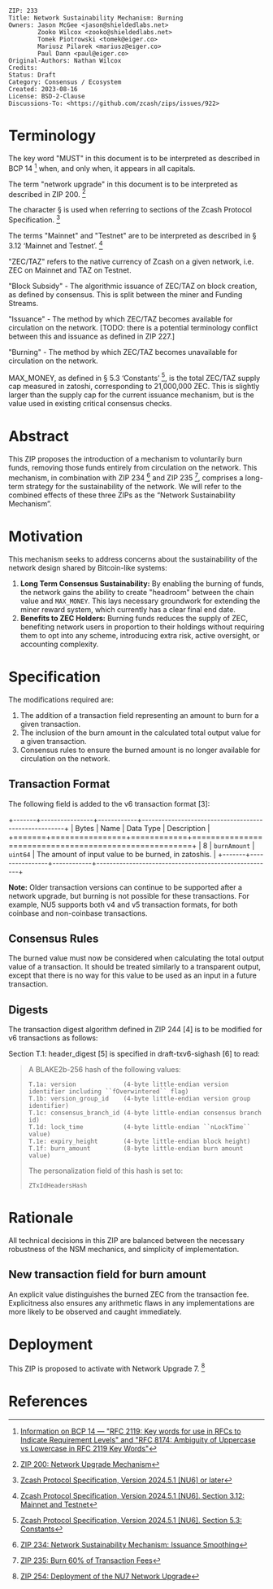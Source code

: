 ```
ZIP: 233
Title: Network Sustainability Mechanism: Burning
Owners: Jason McGee <jason@shieldedlabs.net>
        Zooko Wilcox <zooko@shieldedlabs.net>
        Tomek Piotrowski <tomek@eiger.co>
        Mariusz Pilarek <mariusz@eiger.co>
        Paul Dann <paul@eiger.co>
Original-Authors: Nathan Wilcox
Credits:
Status: Draft
Category: Consensus / Ecosystem
Created: 2023-08-16
License: BSD-2-Clause
Discussions-To: <https://github.com/zcash/zips/issues/922>
```


# Terminology

The key word "MUST" in this document is to be interpreted as described in
BCP 14 [^BCP14] when, and only when, it appears in all capitals.

The term "network upgrade" in this document is to be interpreted as described
in ZIP 200. [^zip-0200]

The character § is used when referring to sections of the Zcash Protocol
Specification. [^protocol]

The terms "Mainnet" and "Testnet" are to be interpreted as described in
§ 3.12 ‘Mainnet and Testnet’. [^protocol-networks]

"ZEC/TAZ" refers to the native currency of Zcash on a given network, i.e.
ZEC on Mainnet and TAZ on Testnet.

"Block Subsidy" - The algorithmic issuance of ZEC/TAZ on block creation, as
defined by consensus. This is split between the miner and Funding Streams.

"Issuance" - The method by which ZEC/TAZ becomes available for circulation
on the network. [TODO: there is a potential terminology conflict between
this and issuance as defined in ZIP 227.]

"Burning" - The method by which ZEC/TAZ becomes unavailable for circulation
on the network.

$\mathsf{MAX\_MONEY}$, as defined in § 5.3 ‘Constants’ [^protocol-constants],
is the total ZEC/TAZ supply cap measured in zatoshi, corresponding to
21,000,000 ZEC. This is slightly larger than the supply cap for the current
issuance mechanism, but is the value used in existing critical consensus
checks.


# Abstract

This ZIP proposes the introduction of a mechanism to voluntarily burn funds,
removing those funds entirely from circulation on the network. This mechanism,
in combination with ZIP 234 [^zip-0234] and ZIP 235 [^zip-0235], comprises a
long-term strategy for the sustainability of the network. We will refer to the
combined effects of these three ZIPs as the “Network Sustainability Mechanism”.


# Motivation

This mechanism seeks to address concerns about the sustainability of the network
design shared by Bitcoin-like systems:

1. **Long Term Consensus Sustainability:** By enabling the burning of funds, the
   network gains the ability to create "headroom" between the chain value and
   `MAX_MONEY`. This lays necessary groundwork for extending the miner reward
   system, which currently has a clear final end date.
2. **Benefits to ZEC Holders:** Burning funds reduces the supply of ZEC,
   benefiting network users in proportion to their holdings without requiring
   them to opt into any scheme, introducing extra risk, active oversight, or
   accounting complexity.


# Specification

The modifications required are:

1. The addition of a transaction field representing an amount to burn for a
   given transaction.
2. The inclusion of the burn amount in the calculated total output value for a
   given transaction.
3. Consensus rules to ensure the burned amount is no longer available for
   circulation on the network.

## Transaction Format

The following field is added to the v6 transaction format [3]:

+-------+----------------+------------+------------------------------------------------------+
| Bytes | Name           | Data Type  | Description                                          |
+=======+================+============+======================================================+
|   8   | ``burnAmount`` | ``uint64`` | The amount of input value to be burned, in zatoshis. |
+-------+----------------+------------+------------------------------------------------------+

**Note:** Older transaction versions can continue to be supported after a
network upgrade, but burning is not possible for these transactions. For
example, NU5 supports both v4 and v5 transaction formats, for both coinbase and
non-coinbase transactions.

## Consensus Rules

The burned value must now be considered when calculating the total output value
of a transaction. It should be treated similarly to a transparent output,
except that there is no way for this value to be used as an input in a future
transaction.

## Digests

The transaction digest algorithm defined in ZIP 244 [4] is to be modified for v6
transactions as follows:

Section T.1: header_digest [5] is specified in draft-txv6-sighash  [6] to read:

> A BLAKE2b-256 hash of the following values:
>
> ```
> T.1a: version             (4-byte little-endian version identifier including ``fOverwintered`` flag)
> T.1b: version_group_id    (4-byte little-endian version group identifier)
> T.1c: consensus_branch_id (4-byte little-endian consensus branch id)
> T.1d: lock_time           (4-byte little-endian ``nLockTime`` value)
> T.1e: expiry_height       (4-byte little-endian block height)
> T.1f: burn_amount         (8-byte little-endian burn amount value)
> ```
>
> The personalization field of this hash is set to:
>
> ```
> ZTxIdHeadersHash
> ```

# Rationale

All technical decisions in this ZIP are balanced between the necessary
robustness of the NSM mechanics, and simplicity of implementation.

## New transaction field for burn amount

An explicit value distinguishes the burned ZEC from the transaction fee.
Explicitness also ensures any arithmetic flaws in any implementations are more
likely to be observed and caught immediately.


# Deployment

This ZIP is proposed to activate with Network Upgrade 7. [^zip-0254]


# References

[^BCP14]: [Information on BCP 14 — "RFC 2119: Key words for use in RFCs to Indicate Requirement Levels" and "RFC 8174: Ambiguity of Uppercase vs Lowercase in RFC 2119 Key Words"](https://www.rfc-editor.org/info/bcp14)

[^protocol]: [Zcash Protocol Specification, Version 2024.5.1 [NU6] or later](protocol/protocol.pdf)

[^protocol-transactions]: [Zcash Protocol Specification, Version 2024.5.1 [NU6]. Section 3.4: Transactions And Treestates](protocol/protocol.pdf#transactions)

[^protocol-networks]: [Zcash Protocol Specification, Version 2024.5.1 [NU6]. Section 3.12: Mainnet and Testnet](protocol/protocol.pdf#networks)

[^protocol-constants]: [Zcash Protocol Specification, Version 2024.5.1 [NU6]. Section 5.3: Constants](protocol/protocol.pdf#constants)

[^protocol-txnconsensus]: [Zcash Protocol Specification, Version 2024.5.1 [NU6]. Section 7.1.2 Transaction Consensus Rules](protocol/protocol.pdf#txnconsensus)

[^zip-0200]: [ZIP 200: Network Upgrade Mechanism](zip-0200.rst)

[^zip-0230]: [ZIP 230: Version 6 Transaction Format](zip-0230.rst)

[^zip-0230-transaction-format]: [ZIP 230: Version 6 Transaction Format. Section 'Transaction Format'](zip-0230#transaction-format)

[^zip-0234]: [ZIP 234: Network Sustainability Mechanism: Issuance Smoothing](zip-0234.rst)

[^zip-0235]: [ZIP 235: Burn 60% of Transaction Fees](zip-0235.rst)

[^zip-0244]: [ZIP 244: Transaction Identifier Non-Malleability](zip-0244.rst)

[^zip-0244-t-1-header-digest]: [ZIP 244: Transaction Identifier Non-Malleability. Section T.1: header_digest](zip-0244.rst#t-1-header-digest)

[^zip-0254]: [ZIP 254: Deployment of the NU7 Network Upgrade](zip-0254.rst)
